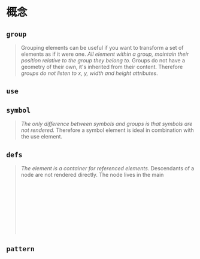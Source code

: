 # 概念

## `group`
> Grouping elements can be useful if you want to transform a set of elements as if it were one. *All element within a group, maintain their position relative to the group they belong to.* Groups do not have a geometry of their own, it's inherited from their content. Therefore *groups do not listen to x, y, width and height attributes*.
## `use`
## `symbol`
> *The only difference between symbols and groups is that symbols are not rendered.* Therefore a symbol element is ideal in combination with the use element.
## `defs`
> *The <defs> element is a container for referenced elements.* Descendants of a <defs> node are not rendered directly. The <defs> node lives in the main <svg> document.

## `pattern`
